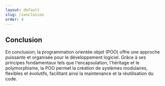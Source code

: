 ```yaml
---
layout: default
slug: /conclusion
order: 4
---
```


## Conclusion

En conclusion, la programmation orientée objet (POO) offre une approche puissante et organisée pour le développement logiciel. Grâce à ses principes fondamentaux tels que l'encapsulation, l'héritage et le polymorphisme, la POO permet la création de systèmes modulaires, flexibles et évolutifs, facilitant ainsi la maintenance et la réutilisation du code.